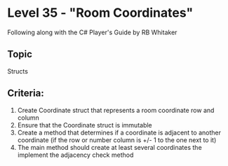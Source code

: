 # Level 35 - "Room Coordinates"
Following along with the C# Player's Guide by RB Whitaker
## Topic
Structs
## Criteria:
1. Create Coordinate struct that represents a room coordinate row and column
2. Ensure that the Coordinate struct is immutable
3. Create a method that determines if a coordinate is adjacent to another coordinate (if the row or number column is +/- 1 to the one next to it)
4. The main method should create at least several coordinates the implement the adjacency check method